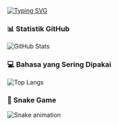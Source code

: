 [![Typing SVG](https://readme-typing-svg.herokuapp.com?size=24&color=ff79c6&lines=Hi+there!+I'm+Moreno+Ryadi;Welcome+to+my+GitHub)](https://git.io/typing-svg)

### 📊 Statistik GitHub
![GitHub Stats](https://github-readme-stats.vercel.app/api?username=reno-25&show_icons=true&theme=radical)

### 💻 Bahasa yang Sering Dipakai
![Top Langs](https://github-readme-stats.vercel.app/api/top-langs/?username=reno25&layout=compact&theme=radical)

### 🐍 Snake Game
![Snake animation](https://github.com/renno-25/reno-25/blob/output/github-contribution-grid-snake.svg)


